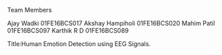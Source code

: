 Team Members

Ajay Wadki 01FE16BCS017 
Akshay Hampiholi 01FE16BCS020 
Mahim Patil 01FE16BCS097 
Karthik R D 01FE16BCS089

Title:Human Emotion Detection using EEG Signals.
